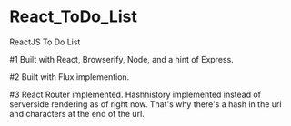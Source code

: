 # React_ToDo_List
ReactJS To Do List

#1 Built with React, Browserify, Node, and a hint of Express.

#2 Built with Flux implemention.

#3 React Router implemented. Hashhistory implemented instead of serverside rendering as of right now.
That's why there's a hash in the url and characters at the end of the url.
